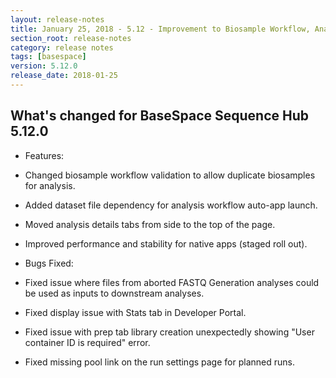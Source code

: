 ```yaml
---
layout: release-notes
title: January 25, 2018 - 5.12 - Improvement to Biosample Workflow, Analysis Fixes
section_root: release-notes
category: release notes
tags: [basespace]
version: 5.12.0
release_date: 2018-01-25
---
```


## What's changed for BaseSpace Sequence Hub 5.12.0

- Features:
 - Changed biosample workflow validation to allow duplicate biosamples for analysis.
 - Added dataset file dependency for analysis workflow auto-app launch.
 - Moved analysis details tabs from side to the top of the page.
 - Improved performance and stability for native apps (staged roll out).

- Bugs Fixed:
 - Fixed issue where files from aborted FASTQ Generation analyses could be used as inputs to downstream analyses.
 - Fixed display issue with Stats tab in Developer Portal.
 - Fixed issue with prep tab library creation unexpectedly showing "User container ID is required" error.
 - Fixed missing pool link on the run settings page for planned runs.
